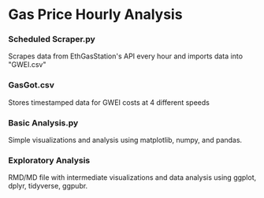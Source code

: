 # Gas Price Hourly Analysis

### Scheduled Scraper.py <br/>
Scrapes data from EthGasStation's API every hour and imports data into "GWEI.csv"

### GasGot.csv <br/>
Stores timestamped data for GWEI costs at 4 different speeds

### Basic Analysis.py <br/>
Simple visualizations and analysis using matplotlib, numpy, and pandas.

### Exploratory Analysis <br/>
RMD/MD file with intermediate visualizations and data analysis using ggplot, dplyr, tidyverse, ggpubr.
